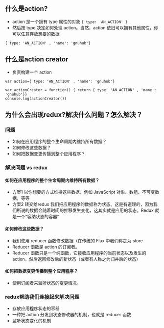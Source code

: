 ## 什么是action?
* action 是一个拥有 type 属性的对象 `{ type: 'AN_ACTION' }`
* 然后按 type 决定如何处理 action。当然，action 依旧可以拥有其他属性，你可以任意存放想要的数据
```
{ type: 'AN_ACTION' , 'name': 'gnuhub'}
```

## 什么是action creator

* 负责构建一个 action
```
var action={ type: 'AN_ACTION' , 'name': 'gnuhub'}

var actionCreator = function() { return { type: 'AN_ACTION' , 'name': 'gnuhub'}}
console.log(actionCreator())
```
## 为什么会出现redux?解决什么问题？怎么解决？

### 问题
* 如何在应用程序的整个生命周期内维持所有数据？
* 如何修改这些数据？
* 如何把数据变更传播到整个应用程序？

### 解决问题 vs redux

#### 如何在应用程序的整个生命周期内维持所有数据？
* 方案1 以你想要的方式维持这些数据，例如 JavaScript 对象、数组、不可变数据，等等
* 方案2 转交给redux 我们把应用程序的数据称为状态。这是有道理的，因为我们所说的数据会随着时间的推移发生变化，这其实就是应用的状态。Redux 就是一个“容纳状态的容器”
#### 如何修改这些数据？
* 我们使用 reducer 函数修改数据（在传统的 Flux 中我们称之为 store
* Reducer 函数是 action 的订阅者。
* Reducer 函数只是一个纯函数，它接收应用程序的当前状态以及发生的 action，然后返回修改后的新状态（或者有人称之为归并后的状态）
#### 如何把数据变更传播到整个应用程序？
* 使用订阅者来监听状态的变更情况。

### redux帮助我们连接起来解决问题
* 存放应用程序状态的容器
* 一种把 action 分发到状态修改器的机制，也就是 reducer 函数
* 监听状态变化的机制
